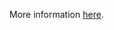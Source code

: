 More information [here](https://docs.prismacloud.io/en/enterprise-edition/policy-reference/alibaba-policies/alibaba-logging-policies/ensure-alibaba-cloud-oss-bucket-has-access-logging-enabled).
